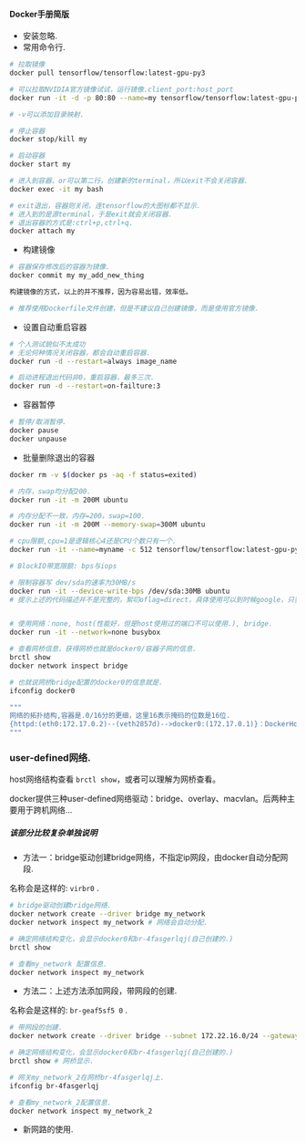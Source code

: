 #### Docker手册简版

- 安装忽略.
- 常用命令行.

```bash
# 拉取镜像
docker pull tensorflow/tensorflow:latest-gpu-py3

# 可以拉取NVIDIA官方镜像试试，运行镜像.client_port:host_port
docker run -it -d -p 80:80 --name=my tensorflow/tensorflow:latest-gpu-py3

# -v可以添加目录映射.

# 停止容器
docker stop/kill my

# 启动容器
docker start my

# 进入到容器，or可以第二行，创建新的terminal，所以exit不会关闭容器.
docker exec -it my bash

# exit退出，容器则关闭，连tensorflow的大图标都不显示.
# 进入到的是源terminal，于是exit就会关闭容器.
# 退出容器的方式是:ctrl+p,ctrl+q.
docker attach my
```
- 构建镜像

```bash
# 容器保存修改后的容器为镜像.
docker commit my my_add_new_thing

构建镜像的方式，以上的并不推荐，因为容易出错，效率低。

# 推荐使用Dockerfile文件创建，但是不建议自己创建镜像，而是使用官方镜像.
```
- 设置自动重启容器

```bash
# 个人测试貌似不太成功
# 无论何种情况关闭容器，都会自动重启容器.
docker run -d --restart=always image_name

# 启动进程退出代码非0，重启容器，最多三次.
docker run -d --restart=on-failture:3 
```
- 容器暂停

```bash
# 暂停/取消暂停.
docker pause
docker unpause
```
- 批量删除退出的容器

```bash
docker rm -v $(docker ps -aq -f status=exited)
```

```bash
# 内存，swap均分配200.
docker run -it -m 200M ubuntu

# 内存分配不一致，内存=200，swap=100.
docker run -it -m 200M --memory-swap=300M ubuntu

# cpu限额,cpu=1是逻辑核心4还是CPU个数只有一个.
docker run -it --name=myname -c 512 tensorflow/tensorflow:latest-gpu-py3 --cpu=1

# BlockIO带宽限额: bps与iops

# 限制容器写 dev/sda的速率为30MB/s
docker run -it --device-write-bps /dev/sda:30MB ubuntu
# 提示上述的代码描述并不是完整的，絮叨oflag=direct，具体使用可以到时候google，只要先知道有该功能即可.


# 使用网络：none, host(性能好，但是host使用过的端口不可以使用.), bridge.
docker run -it --network=none busybox

# 查看网桥信息，获得网桥也就是docker0/容器子网的信息.
brctl show
docker network inspect bridge

# 也就说网桥bridge配置的docker0的信息就是.
ifconfig docker0

"""
网络的拓扑结构,容器是.0/16分的更细，这里16表示掩码的位数是16位.
{httpd:(eth0:172.17.0.2)--(veth2857d)-->docker0:(172.17.0.1)}：DockerHost
"""
```

### user-defined网络.

host网络结构查看 `brctl show`，或者可以理解为网桥查看。

docker提供三种user-defined网络驱动：bridge、overlay、macvlan。后两种主要用于跨机网络...

##### 该部分比较复杂单独说明

- 方法一：bridge驱动创建bridge网络，不指定ip网段，由docker自动分配网段.

名称会是这样的: `virbr0` .

```bash
# bridge驱动创建bridge网络.
docker network create --driver bridge my_network
docker network inspect my_network # 网络会自动分配.

# 确定网络结构变化，会显示docker0和br-4fasgerlqj(自己创建的.)
brctl show

# 查看my_network 配置信息.
docker network inspect my_network
```
- 方法二：上述方法添加网段，带网段的创建.

名称会是这样的: `br-geaf5sf5 0` .

```bash
# 带网段的创建.
docker network create --driver bridge --subnet 172.22.16.0/24 --gateway 172.22.16.1 my_network_2

# 确定网络结构变化，会显示docker0和br-4fasgerlqj(自己创建的.)
brctl show # 网桥显示.

# 网关my_network_2在网桥br-4fasgerlqj上. 
ifconfig br-4fasgerlqj

# 查看my_network_2配置信息.
docker network inspect my_network_2
```

- 新网路的使用.

